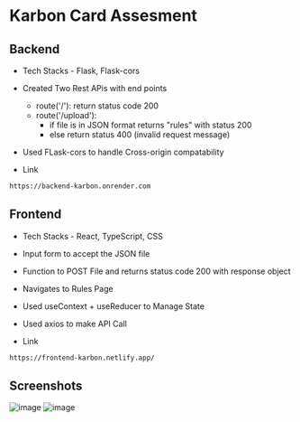 # Karbon Card Assesment 

## Backend 

* Tech Stacks - Flask, Flask-cors
* Created Two Rest APis with end points
    - route('/'): return status code 200
    - route('/upload'): 
      - if file is in JSON format returns "rules" with status 200
      - else return status 400 (invalid request message)
* Used FLask-cors to handle Cross-origin compatability

* Link
```bash
https://backend-karbon.onrender.com
```
  


## Frontend

* Tech Stacks - React, TypeScript, CSS
* Input form to accept the JSON file
* Function to POST File and returns status code 200 with response object
* Navigates to Rules Page
* Used useContext + useReducer to Manage State
* Used axios to make API Call

* Link
```bash
https://frontend-karbon.netlify.app/
```
  

## Screenshots 

![image](https://github.com/user-attachments/assets/6e91bf36-2bc6-4ec0-9399-0b4978c380a6)
![image](https://github.com/user-attachments/assets/294d9eee-5666-41ed-bdae-28912ed8baa3)

     

  
   
